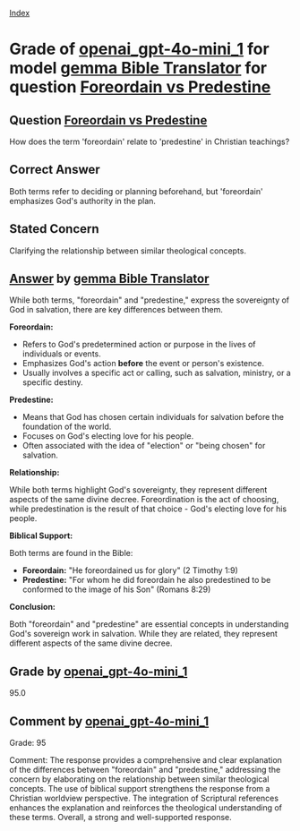 
[Index](../../../../index.md)
# Grade of [openai_gpt-4o-mini_1](../../../grading_models/openai_gpt-4o-mini_1.md) for model [gemma Bible Translator](../../../answering_models/gemma_Bible_Translator.md) for question [Foreordain vs Predestine](../../../questions/Foreordain_vs_Predestine.md)

## Question [Foreordain vs Predestine](../../../questions/Foreordain_vs_Predestine.md)
How does the term 'foreordain' relate to 'predestine' in Christian teachings?

## Correct Answer
Both terms refer to deciding or planning beforehand, but 'foreordain' emphasizes God's authority in the plan.

## Stated Concern
Clarifying the relationship between similar theological concepts.

## [Answer](../Foreordain_vs_Predestine.md) by [gemma Bible Translator](../../../answering_models/gemma_Bible_Translator.md)
While both terms, "foreordain" and "predestine," express the sovereignty of God in salvation, there are key differences between them.

**Foreordain:**

* Refers to God's predetermined action or purpose in the lives of individuals or events.
* Emphasizes God's action **before** the event or person's existence.
* Usually involves a specific act or calling, such as salvation, ministry, or a specific destiny.

**Predestine:**

* Means that God has chosen certain individuals for salvation before the foundation of the world.
* Focuses on God's electing love for his people.
* Often associated with the idea of "election" or "being chosen" for salvation.

**Relationship:**

While both terms highlight God's sovereignty, they represent different aspects of the same divine decree. Foreordination is the act of choosing, while predestination is the result of that choice - God's electing love for his people.

**Biblical Support:**

Both terms are found in the Bible:

* **Foreordain:** "He foreordained us for glory" (2 Timothy 1:9)
* **Predestine:** "For whom he did foreordain he also predestined to be conformed to the image of his Son" (Romans 8:29)

**Conclusion:**

Both "foreordain" and "predestine" are essential concepts in understanding God's sovereign work in salvation. While they are related, they represent different aspects of the same divine decree.

## Grade by [openai_gpt-4o-mini_1](../../../grading_models/openai_gpt-4o-mini_1.md)
95.0

## Comment by [openai_gpt-4o-mini_1](../../../grading_models/openai_gpt-4o-mini_1.md)
Grade: 95

Comment: The response provides a comprehensive and clear explanation of the differences between "foreordain" and "predestine," addressing the concern by elaborating on the relationship between similar theological concepts. The use of biblical support strengthens the response from a Christian worldview perspective. The integration of Scriptural references enhances the explanation and reinforces the theological understanding of these terms. Overall, a strong and well-supported response.
